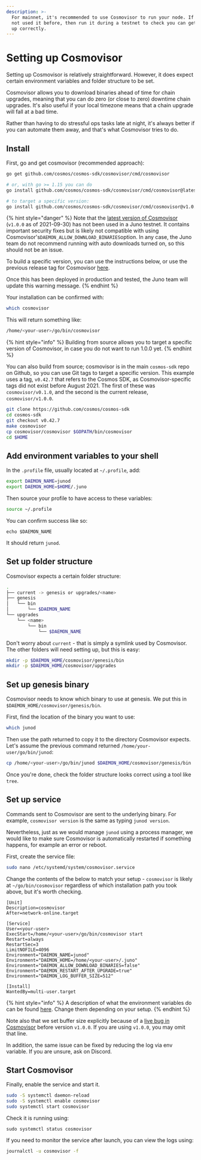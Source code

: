 ```yaml
---
description: >-
  For mainnet, it's recommended to use Cosmovisor to run your node. If you've
  not used it before, then run it during a testnet to check you can get it set
  up correctly.
---
```


# Setting up Cosmovisor

Setting up Cosmovisor is relatively straightforward. However, it does expect certain environment variables and folder structure to be set.

Cosmovisor allows you to download binaries ahead of time for chain upgrades, meaning that you can do zero (or close to zero) downtime chain upgrades. It's also useful if your local timezone means that a chain upgrade will fall at a bad time.

Rather than having to do stressful ops tasks late at night, it's always better if you can automate them away, and that's what Cosmovisor tries to do.

## Install

First, go and get cosmovisor (recommended approach):

```bash
go get github.com/cosmos/cosmos-sdk/cosmovisor/cmd/cosmovisor

# or, with go >= 1.15 you can do
go install github.com/cosmos/cosmos-sdk/cosmovisor/cmd/cosmovisor@latest

# to target a specific version:
go install github.com/cosmos/cosmos-sdk/cosmovisor/cmd/cosmovisor@v1.0.0
```

{% hint style="danger" %}
Note that the [latest version of Cosmovisor](https://github.com/cosmos/cosmos-sdk/releases/tag/cosmovisor%2Fv1.0.0) (`v1.0.0` as of 2021-09-30) has not been used in a Juno testnet. It contains important security fixes but is likely not compatible with using Cosmovisor's`DAEMON_ALLOW_DOWNLOAD_BINARIES`option. In any case, the Juno team do not recommend running with auto downloads turned on, so this should not be an issue.

To build a specific version, you can use the instructions below, or use the previous release tag for Cosmovisor [here](https://github.com/cosmos/cosmos-sdk/releases/tag/cosmovisor%2Fv0.1.0).

Once this has been deployed in production and tested, the Juno team will update this warning message.
{% endhint %}

Your installation can be confirmed with:

```bash
which cosmovisor
```

This will return something like:

```bash
/home/<your-user>/go/bin/cosmovisor
```

{% hint style="info" %}
Building from source allows you to target a specific version of Cosmovisor, in case you do not want to run 1.0.0 yet.
{% endhint %}

You can also build from source; cosmovisor is in the main `cosmos-sdk` repo on Github, so you can use Git tags to target a specific version. This example uses a tag, `v0.42.7` that refers to the Cosmos SDK, as Cosmovisor-specific tags did not exist before August 2021. The first of these was `cosmovisor/v0.1.0`, and the second is the current release, `cosmovisor/v1.0.0`.

```bash
git clone https://github.com/cosmos/cosmos-sdk
cd cosmos-sdk
git checkout v0.42.7
make cosmovisor
cp cosmovisor/cosmovisor $GOPATH/bin/cosmovisor
cd $HOME
```

## Add environment variables to your shell

In the `.profile` file, usually located at `~/.profile`, add:

```bash
export DAEMON_NAME=junod
export DAEMON_HOME=$HOME/.juno
```

Then source your profile to have access to these variables:

```bash
source ~/.profile
```

You can confirm success like so:

```
echo $DAEMON_NAME
```

It should return `junod`.

## Set up folder structure

Cosmovisor expects a certain folder structure:

```bash
.
├── current -> genesis or upgrades/<name>
├── genesis
│   └── bin
│       └── $DAEMON_NAME
└── upgrades
    └── <name>
        └── bin
            └── $DAEMON_NAME
```

Don't worry about `current` - that is simply a symlink used by Cosmovisor. The other folders will need setting up, but this is easy:

```bash
mkdir -p $DAEMON_HOME/cosmovisor/genesis/bin
mkdir -p $DAEMON_HOME/cosmovisor/upgrades
```

## Set up genesis binary

Cosmovisor needs to know which binary to use at genesis. We put this in `$DAEMON_HOME/cosmovisor/genesis/bin`.

First, find the location of the binary you want to use:

```bash
which junod
```

Then use the path returned to copy it to the directory Cosmovisor expects. Let's assume the previous command returned `/home/your-user/go/bin/junod`:

```bash
cp /home/<your-user>/go/bin/junod $DAEMON_HOME/cosmovisor/genesis/bin
```

Once you're done, check the folder structure looks correct using a tool like `tree`.

## Set up service

Commands sent to Cosmovisor are sent to the underlying binary. For example, `cosmovisor version` is the same as typing `junod version`.

Nevertheless, just as we would manage `junod` using a process manager, we would like to make sure Cosmovisor is automatically restarted if something happens, for example an error or reboot.

First, create the service file:

```bash
sudo nano /etc/systemd/system/cosmovisor.service
```

Change the contents of the below to match your setup - `cosmovisor` is likely at `~/go/bin/cosmovisor` regardless of which installation path you took above, but it's worth checking.

```
[Unit]
Description=cosmovisor
After=network-online.target

[Service]
User=<your-user>
ExecStart=/home/<your-user>/go/bin/cosmovisor start
Restart=always
RestartSec=3
LimitNOFILE=4096
Environment="DAEMON_NAME=junod"
Environment="DAEMON_HOME=/home/<your-user>/.juno"
Environment="DAEMON_ALLOW_DOWNLOAD_BINARIES=false"
Environment="DAEMON_RESTART_AFTER_UPGRADE=true"
Environment="DAEMON_LOG_BUFFER_SIZE=512"

[Install]
WantedBy=multi-user.target
```

{% hint style="info" %}
A description of what the environment variables do can be found [here](https://docs.cosmos.network/master/run-node/cosmovisor.html). Change them depending on your setup.
{% endhint %}

Note also that we set buffer size explicitly because of a [live bug in Cosmovisor](https://github.com/cosmos/cosmos-sdk/pull/8590) before version `v1.0.0`. If you are using `v1.0.0`, you may omit that line.

In addition, the same issue can be fixed by reducing the log via env variable. If you are unsure, ask on Discord.

## Start Cosmovisor

Finally, enable the service and start it.

```bash
sudo -S systemctl daemon-reload
sudo -S systemctl enable cosmovisor
sudo systemctl start cosmovisor
```

Check it is running using:

```
sudo systemctl status cosmovisor
```

If you need to monitor the service after launch, you can view the logs using:

```bash
journalctl -u cosmovisor -f
```
